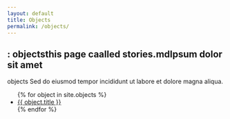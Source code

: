```yaml
---
layout: default
title: Objects
permalink: /objects/
---
```


<h2>: objectsthis page caalled stories.mdIpsum dolor sit amet</h2>
objects
Sed do eiusmod tempor incididunt ut labore et dolore magna aliqua.

<ul class="ObjectList">
  {% for object in site.objects %}
    <li><a href="{{ object.url | relative_url }}">{{ object.title }}</a></li>
  {% endfor %}
</ul>

